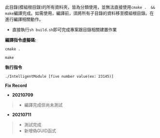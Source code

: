 此目錄(模組根目錄)的所有資料夾，皆為分類使用，並無法直接使用`cmake .  && make`編譯完成。如需使用，編譯前，須將所有子目錄的資料移至模組根目錄。在進行編譯相關動作。

- 直接執行`sh build.sh`即可完成專案跟目錄相關建置作業

**編譯指令虛擬碼:**
```
cmake .

make
```

**執行指令**
```
./IntelligentModule [five number value(ex: 23145)]
```

**Fix Record**

- **20210709**
>- 編譯完成但尚未測試

- **20210711**
>- 測試完成
>- 新增偽GUID函式